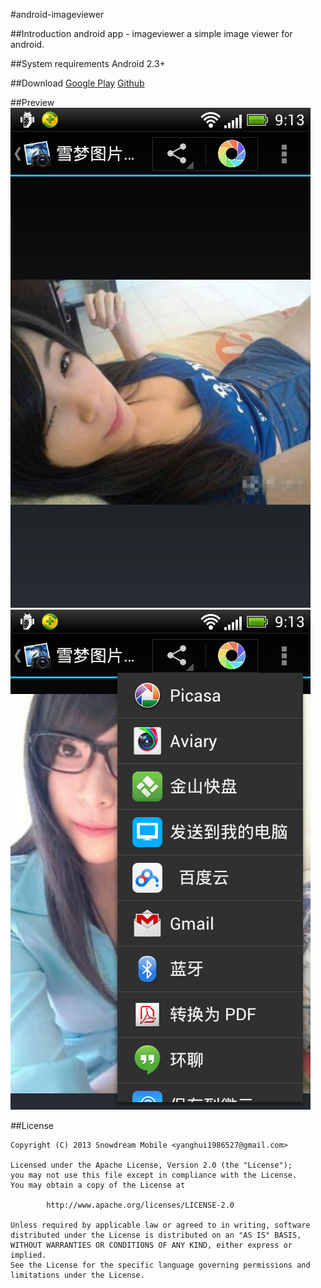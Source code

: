 #android-imageviewer

##Introduction
android app - imageviewer
a simple image viewer for android.

##System requirements
Android 2.3+

##Download
[Google Play][1]
[Github][2]

##Preview
![5.png](/docs/preview/5.png "5.png")
![2.png](/docs/preview/2.png "2.png")

##License
```
Copyright (C) 2013 Snowdream Mobile <yanghui1986527@gmail.com>

Licensed under the Apache License, Version 2.0 (the "License");
you may not use this file except in compliance with the License.
You may obtain a copy of the License at

        http://www.apache.org/licenses/LICENSE-2.0

Unless required by applicable law or agreed to in writing, software
distributed under the License is distributed on an "AS IS" BASIS,
WITHOUT WARRANTIES OR CONDITIONS OF ANY KIND, either express or implied.
See the License for the specific language governing permissions and
limitations under the License.
```

[1]:https://play.google.com/store/apps/details?id=com.github.snowdream.android.apps.imageviewer
[2]:https://github.com/snowdream/android-imageviewer/releases/download/android-imageviewer-1.0.1/imageviewer-v1.0.1-release.apk